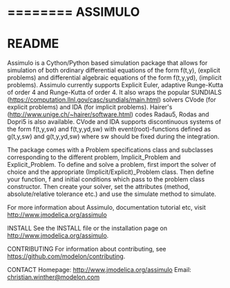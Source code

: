 ========
ASSIMULO
========

README
=======

Assimulo is a Cython/Python based simulation package that allows for 
simulation of both ordinary differential equations of the form f(t,y), 
(explicit problems) and differential algebraic equations of the form 
f(t,y,yd), (implicit problems). Assimulo currently supports Explicit 
Euler, adaptive Runge-Kutta of order 4 and Runge-Kutta of order 4. It 
also wraps the popular SUNDIALS 
(https://computation.llnl.gov/casc/sundials/main.html) solvers CVode 
(for explicit problems) and IDA (for implicit problems). Hairer's 
(http://www.unige.ch/~hairer/software.html) codes Radau5, Rodas and 
Dopri5 is also available. CVode and IDA supports discontinuous systems 
of the form f(t,y,sw) and f(t,y,yd,sw) with event(root)-functions 
defined as g(t,y,sw) and g(t,y,yd,sw) where sw should be fixed during 
the integration.

The package comes with a Problem specifications class and subclasses corresponding 
to the different problem, Implicit_Problem and Explicit_Problem. To define and 
solve a problem, first import the solver of choice and the appropriate 
(Implicit/Explicit)_Problem class. Then define your function, f and initial conditions
which pass to the problem class constructor. Then create your solver, set the attributes 
(method, absolute/relative tolerance etc.) and use the simulate method to simulate.

For more information about Assimulo, documentation tutorial etc, visit 
http://www.jmodelica.org/assimulo

INSTALL
See the INSTALL file or the installation page on http://www.jmodelica.org/assimulo.

CONTRIBUTING
For information about contributing, see https://github.com/modelon/contributing.

CONTACT
Homepage: http://www.jmodelica.org/assimulo
Email: christian.winther@modelon.com



